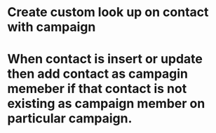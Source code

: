 # Create custom look up on contact with campaign
# When contact is insert or update then add contact as campagin memeber if that contact is not existing as campaign member on particular campaign.
